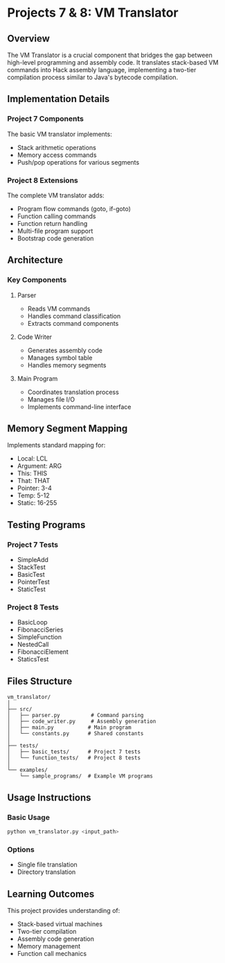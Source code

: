 # Projects 7 & 8: VM Translator

## Overview

The VM Translator is a crucial component that bridges the gap between high-level programming and assembly code. It translates stack-based VM commands into Hack assembly language, implementing a two-tier compilation process similar to Java's bytecode compilation.

## Implementation Details

### Project 7 Components

The basic VM translator implements:

- Stack arithmetic operations
- Memory access commands
- Push/pop operations for various segments

### Project 8 Extensions

The complete VM translator adds:

- Program flow commands (goto, if-goto)
- Function calling commands
- Function return handling
- Multi-file program support
- Bootstrap code generation

## Architecture

### Key Components

1. Parser

   - Reads VM commands
   - Handles command classification
   - Extracts command components

2. Code Writer

   - Generates assembly code
   - Manages symbol table
   - Handles memory segments

3. Main Program
   - Coordinates translation process
   - Manages file I/O
   - Implements command-line interface

## Memory Segment Mapping

Implements standard mapping for:

- Local: LCL
- Argument: ARG
- This: THIS
- That: THAT
- Pointer: 3-4
- Temp: 5-12
- Static: 16-255

## Testing Programs

### Project 7 Tests

- SimpleAdd
- StackTest
- BasicTest
- PointerTest
- StaticTest

### Project 8 Tests

- BasicLoop
- FibonacciSeries
- SimpleFunction
- NestedCall
- FibonacciElement
- StaticsTest

## Files Structure

```
vm_translator/
│
├── src/
│   ├── parser.py          # Command parsing
│   ├── code_writer.py     # Assembly generation
│   ├── main.py           # Main program
│   └── constants.py      # Shared constants
│
├── tests/
│   ├── basic_tests/      # Project 7 tests
│   └── function_tests/   # Project 8 tests
│
└── examples/
    └── sample_programs/  # Example VM programs
```

## Usage Instructions

### Basic Usage

```bash
python vm_translator.py <input_path>
```

### Options

- Single file translation
- Directory translation

## Learning Outcomes

This project provides understanding of:

- Stack-based virtual machines
- Two-tier compilation
- Assembly code generation
- Memory management
- Function call mechanics
